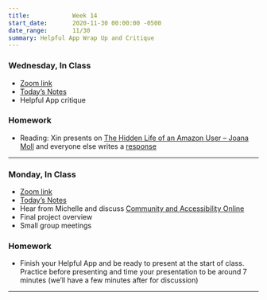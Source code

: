 ```yaml
---
title:            Week 14
start_date:       2020-11-30 00:00:00 -0500
date_range:       11/30
summary: Helpful App Wrap Up and Critique
---
```


### Wednesday, In Class

- [Zoom link](https://zoom.us/j/7047994536?pwd=RThBZ0oyWHd5M2RZcmFNQUVwUFJHUT09)
- [Today&rsquo;s Notes](https://paper.dropbox.com/doc/Helpful-App-Critique--BAgttZO_TFdCDLL5gq5iHVZqAQ-GoLAJIocN8u4nmtDAqCDR)
- Helpful App critique


### Homework
- Reading: Xin presents on [The Hidden Life of an Amazon User – Joana Moll](https://branch.climateaction.tech/2020/09/25/the-hidden-life-of-an-amazon-user/) and everyone else writes a [response](https://paper.dropbox.com/doc/UPenn-Art-of-Web-F20-Reading-Reflections--A_jt9MkzIHNZBy4pml3J8gKWAQ-RLgJeYS8OrsbvUNYrsRRT)

---


### Monday, In Class

- [Zoom link](https://zoom.us/j/7047994536?pwd=RThBZ0oyWHd5M2RZcmFNQUVwUFJHUT09)
- [Today&rsquo;s Notes](https://paper.dropbox.com/doc/Penn-Week-14--BAZp3liHHybwgAbT0yx8v6v7AQ-CpfCIX3wBhWXdNWfFKoDA)
- Hear from Michelle and discuss [Community and Accessibility Online](https://datasociety.net/library/community-and-accessibility-online/)
- Final project overview
- Small group meetings



### Homework
- Finish your Helpful App and be ready to present at the start of class. Practice before presenting and time your presentation to be around 7 minutes (we&rsquo;ll have a few minutes after for discussion)

--- 
